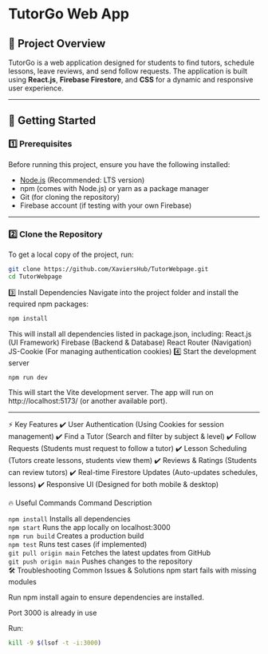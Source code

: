 # TutorGo Web App

## 📌 Project Overview
TutorGo is a web application designed for students to find tutors, schedule lessons, leave reviews, and send follow requests. The application is built using **React.js**, **Firebase Firestore**, and **CSS** for a dynamic and responsive user experience.

---

## 🚀 Getting Started

### **1️⃣ Prerequisites**
Before running this project, ensure you have the following installed:

- [Node.js](https://nodejs.org/) (Recommended: LTS version)
- npm (comes with Node.js) or yarn as a package manager
- Git (for cloning the repository)
- Firebase account (if testing with your own Firebase)

---

### **2️⃣ Clone the Repository**
To get a local copy of the project, run:
```sh
git clone https://github.com/XaviersHub/TutorWebpage.git
cd TutorWebpage
```
3️⃣ Install Dependencies
Navigate into the project folder and install the required npm packages:

```sh
npm install
```
This will install all dependencies listed in package.json, including:
React.js (UI Framework)
Firebase (Backend & Database)
React Router (Navigation)
JS-Cookie (For managing authentication cookies)
4️⃣ Start the development server

```sh
npm run dev
```
This will start the Vite development server.
The app will run on http://localhost:5173/ (or another available port).

---

⚡ Key Features
✔️ User Authentication (Using Cookies for session management)
✔️ Find a Tutor (Search and filter by subject & level)
✔️ Follow Requests (Students must request to follow a tutor)
✔️ Lesson Scheduling (Tutors create lessons, students view them)
✔️ Reviews & Ratings (Students can review tutors)
✔️ Real-time Firestore Updates (Auto-updates schedules, lessons)
✔️ Responsive UI (Designed for both mobile & desktop)

🔥 Useful Commands
Command	Description </br>

```npm install```	Installs all dependencies </br>
```npm start```	Runs the app locally on localhost:3000 </br>
```npm run build```	Creates a production build </br>
```npm test```	Runs test cases (if implemented) </br>
```git pull origin main```	Fetches the latest updates from GitHub </br>
```git push origin main```	Pushes changes to the repository </br>
🛠 Troubleshooting
Common Issues & Solutions
npm start fails with missing modules

Run npm install again to ensure dependencies are installed.

Port 3000 is already in use

Run:
```sh
kill -9 $(lsof -t -i:3000)
```
